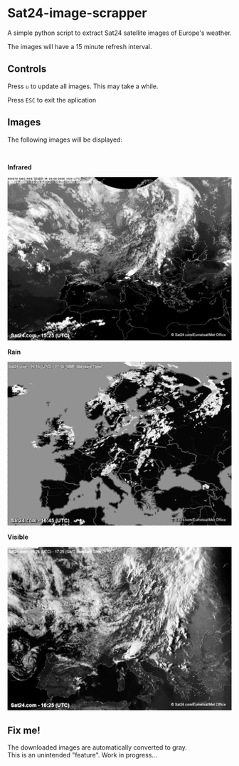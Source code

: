 # Sat24-image-scrapper

A simple python script to extract Sat24 satellite images of Europe's weather.

The images will have a 15 minute refresh interval.

## Controls

Press `u` to update all images. This may take a while.

Press `ESC` to exit the aplication

## Images

The following images will be displayed:

<br>

**Infrared**

<img src="src/images/Infrared.png" alt="Sat24 infrared image"/>

<br>

**Rain**

<img src="src/images/Rain.png" alt="Sat24 rain image"/>

<br>

**Visible**

<img src="src/images/Visible.png" alt="Sat24 visible image"/>

## Fix me!

The downloaded images are automatically converted to gray.<br>
This is an unintended "feature". Work in progress...
